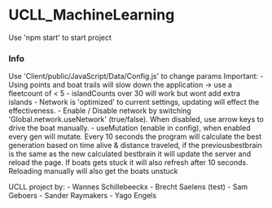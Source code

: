 # UCLL_MachineLearning
Use 'npm start' to start project

### Info
Use 'Client/public/JavaScript/Data/Config.js' to change params
Important: 
    - Using points and boat trails will slow down the application -> use a fleetcount of < 5
    - islandCounts over 30 will work but wont add extra islands
    - Network is 'optimized' to current settings, updating will effect the effectiveness.
    - Enable / Disable network by switching 'Global.network.useNetwork' (true/false). 
        When disabled, use arrow keys to drive the boat manually.
    - useMutation (enable in config), when enabled every gen will mutate. Every 10 seconds the program will calculate the best generation based on time alive & distance traveled, if the previousbestbrain is the same as the new calculated bestbrain it will update the server and reload the page. If boats gets stuck it will also refresh after 10 seconds. Reloading manually will also get the boats unstuck

UCLL project by: - Wannes Schillebeeckx - Brecht Saelens (test) - Sam Geboers - Sander Raymakers - Yago Engels